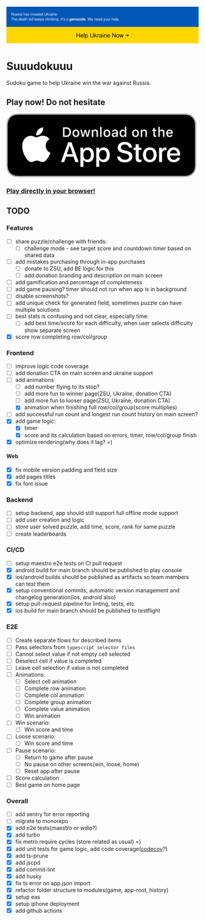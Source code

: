 [![Stand With Ukraine](https://raw.githubusercontent.com/vshymanskyy/StandWithUkraine/main/banner2-direct.svg)](https://stand-with-ukraine.pp.ua)

# Suuudokuuu

Sudoku game to help Ukraine win the war against Russia.

## Play now! Do not hesitate

[![Download on the App Store](./assets/appstore-badge.png)](https://apps.apple.com/ua/app/suuudokuuu/id6449440933)

### [Play directly in your browser!](https://www.suuudokuuu.com/)

## TODO

### Features

-   [ ] share puzzle/challenge with friends:
    -   [ ] challenge mode - see target score and countdown timer based on shared data
-   [ ] add mistakes purchasing through in-app purchases
    -   [ ] donate to ZSU, add BE logic for this
    -   [ ] add donation branding and description on main screen
-   [ ] add gamification and percentage of completeness
-   [ ] add game pausing? timer should not run when app is in background
-   [ ] disable screenshots?
-   [ ] add unique check for generated field, sometimes puzzle can have multiple solutions
-   [ ] best stats is confusing and not clear, especially time:
    -   [ ] add best time/score for each difficulty, when user selects difficulty show separate screen
-   [x] score row completing row/col/group

### Frontend

-   [ ] improve logic code coverage
-   [ ] add donation CTA on main screen and ukraine support
-   [ ] add animations
    -   [ ] add number flying to its stop?
    -   [ ] add more fun to winner page(ZSU, Ukraine, donation CTA)
    -   [ ] add more fun to looser page(ZSU, Ukraine, donation CTA)
    -   [x] animation when finishing full row/col/group(score multiplies)
-   [ ] add successful run count and longest run count history on main screen?
-   [x] add game logic:
    -   [x] timer
    -   [x] score and its calculation based on errors, timer, row/col/group finish
-   [x] optimize rendering(why does it lag? =)

#### Web

-   [x] fix mobile version padding and field size
-   [x] add pages titles
-   [x] fix font issue

### Backend

-   [ ] setup backend, app should still support full offline mode support
-   [ ] add user creation and logic
-   [ ] store user solved puzzle, add time, score, rank for same puzzle
-   [ ] create leaderboards

### CI/CD

-   [ ] setup maestro e2e tests on CI pull request
-   [x] android build for main branch should be published to play console
-   [x] ios/android builds should be published as artifacts so team members can test them
-   [x] setup conventional commits, automatic version management and changelog generation(ios, android also)
-   [x] setup pull-request pipeline for linting, tests, etc
-   [x] ios build for main branch should be published to testflight

### E2E

-   [ ] Create separate flows for described items
-   [ ] Pass selectors from `typescript selector files`
-   [ ] Cannot select value if not empty cell selected
-   [ ] Deselect cell if value is completed
-   [ ] Leave cell selection if value is not completed
-   [ ] Animations:
    -   [ ] Select cell animation
    -   [ ] Complete row animation
    -   [ ] Complete col animation
    -   [ ] Complete group animation
    -   [ ] Complete value animation
    -   [ ] Win animation
-   [ ] Win scenario:
    -   [ ] Win score and time
-   [ ] Loose scenario:
    -   [ ] Win score and time
-   [ ] Pause scenario:
    -   [ ] Return to game after pause
    -   [ ] No pause on other screens(win, loose, home)
    -   [ ] Reset app after pause
-   [ ] Score calculation
-   [ ] Best game on home page

### Overall

-   [ ] add sentry for error reporting
-   [ ] migrate to monorepo
-   [x] add e2e tests(maestro or wdio?)
-   [x] add turbo
-   [x] fix metro require cycles (store related as usual) =)
-   [x] add unit tests for game logic, add code coverage([codecov](https://about.codecov.io)?)
-   [x] add ts-prune
-   [x] add jscpd
-   [x] add commit-lint
-   [x] add husky
-   [x] fix ts error on app.json import
-   [x] refactor folder structure to modules(game, app-root, history)
-   [x] setup eas
-   [x] setup iphone deployment
-   [x] add github actions

